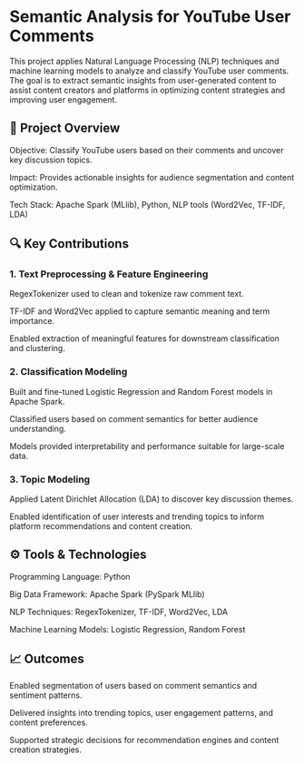 # Semantic Analysis for YouTube User Comments
This project applies Natural Language Processing (NLP) techniques and machine learning models to analyze and classify YouTube user comments. The goal is to extract semantic insights from user-generated content to assist content creators and platforms in optimizing content strategies and improving user engagement.

## 📌 Project Overview
Objective: Classify YouTube users based on their comments and uncover key discussion topics.

Impact: Provides actionable insights for audience segmentation and content optimization.

Tech Stack: Apache Spark (MLlib), Python, NLP tools (Word2Vec, TF-IDF, LDA)

## 🔍 Key Contributions
### 1. Text Preprocessing & Feature Engineering
RegexTokenizer used to clean and tokenize raw comment text.

TF-IDF and Word2Vec applied to capture semantic meaning and term importance.

Enabled extraction of meaningful features for downstream classification and clustering.

### 2. Classification Modeling
Built and fine-tuned Logistic Regression and Random Forest models in Apache Spark.

Classified users based on comment semantics for better audience understanding.

Models provided interpretability and performance suitable for large-scale data.

### 3. Topic Modeling
Applied Latent Dirichlet Allocation (LDA) to discover key discussion themes.

Enabled identification of user interests and trending topics to inform platform recommendations and content creation.

## ⚙️ Tools & Technologies
Programming Language: Python

Big Data Framework: Apache Spark (PySpark MLlib)

NLP Techniques: RegexTokenizer, TF-IDF, Word2Vec, LDA

Machine Learning Models: Logistic Regression, Random Forest

## 📈 Outcomes
Enabled segmentation of users based on comment semantics and sentiment patterns.

Delivered insights into trending topics, user engagement patterns, and content preferences.

Supported strategic decisions for recommendation engines and content creation strategies.
